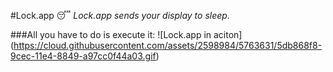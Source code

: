 #Lock.app :sleeping:
*Lock.app sends your display to sleep.*

###All you have to do is execute it:
![Lock.app in aciton]
(https://cloud.githubusercontent.com/assets/2598984/5763631/5db868f8-9cec-11e4-8849-a97cc0f44a03.gif)
